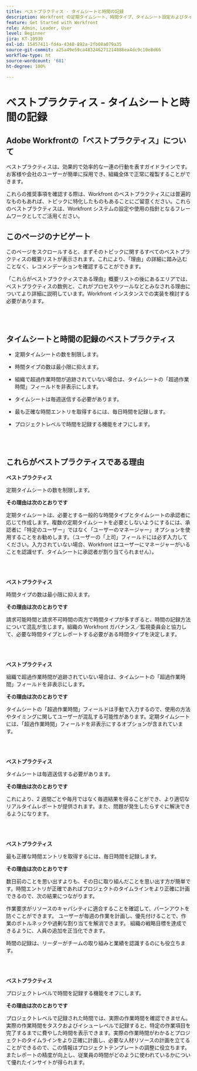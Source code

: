 ```yaml
---
title: ベストプラクティス - タイムシートと時間の記録
description: Workfront の定期タイムシート、時間タイプ、タイムシート設定およびタイムシートの設定、管理および使用に関する、Adobe Workfront のエキスパートが推奨するベストプラクティスについて説明します。（60～160 文字の範囲で指定しますが、184 文字になっています）
feature: Get Started with Workfront
role: Admin, Leader, User
level: Beginner
jira: KT-10930
exl-id: 15457411-fd4a-4348-892a-2fb08a079a35
source-git-commit: a25a49e59ca483246271214886ea4dc9c10e8d66
workflow-type: ht
source-wordcount: '681'
ht-degree: 100%

---
```


# ベストプラクティス - タイムシートと時間の記録

## Adobe Workfrontの「ベストプラクティス」について

ベストプラクティスは、効果的で効率的な一連の行動を表すガイドラインです。お客様や会社のユーザーが簡単に採用でき、組織全体で正常に複製することができます。

これらの推奨事項を確認する際は、Workfront のベストプラクティスには普遍的なものもあれば、トピックに特化したものもあることにご留意ください。これらのベストプラクティスは、Workfront システムの設定や使用の指針となるフレームワークとしてご活用ください。

## このページのナビゲート

このページをスクロールすると、まずそのトピックに関するすべてのベストプラクティスの概要リストが表示されます。これにより、「理由」の詳細に踏み込むことなく、レコメンデーションを確認することができます。

「これらがベストプラクティスである理由」概要リストの後にあるエリアでは、ベストプラクティスの数例と、これがプロセスやツールなどとみなされる理由についてより詳細に説明しています。Workfront インスタンスでの実装を検討する必要があります。

</br>
</br>


## タイムシートと時間の記録のベストプラクティス

* 定期タイムシートの数を制限します。

* 時間タイプの数は最小限に抑えます。

* 組織で超過作業時間が追跡されていない場合は、タイムシートの「超過作業時間」フィールドを非表示にします。

* タイムシートは毎週送信する必要があります。

* 最も正確な時間エントリを取得するには、毎日時間を記録します。

* プロジェクトレベルで時間を記録する機能をオフにします。

</br>
</br>



## これらがベストプラクティスである理由

**ベストプラクティス**

定期タイムシートの数を制限します。



**その理由は次のとおりです**

定期タイムシートは、必要とする一般的な時間タイプとタイムシートの承認者に応じて作成します。複数の定期タイムシートを必要としないようにするには、承認者に「特定のユーザー」ではなく「ユーザーのマネージャー」オプションを使用することをお勧めします。（ユーザーの「上司」フィールドには必ず入力してください。入力されていない場合、Workfront はユーザーにマネージャーがいることを認識せず、タイムシートに承認者が割り当てられません）。

</br>
</br>

**ベストプラクティス**

時間タイプの数は最小限に抑えます。



**その理由は次のとおりです**

請求可能時間と請求不可時間の両方で時間タイプが多すぎると、時間の記録方法について混乱が生じます。組織の Workfront ガバナンス／監視委員会と協力して、必要な時間タイプとレポートする必要がある時間タイプを決定します。

</br>
</br>

**ベストプラクティス**

組織で超過作業時間が追跡されていない場合は、タイムシートの「超過作業時間」フィールドを非表示にします。



**その理由は次のとおりです**

タイムシートの「超過作業時間」フィールドは手動で入力するので、使用の方法やタイミングに関してユーザーが混乱する可能性があります。定期タイムシートには、「超過作業時間」フィールドを非表示にするオプションが含まれています。

</br>
</br>

**ベストプラクティス**

タイムシートは毎週送信する必要があります。



**その理由は次のとおりです**

これにより、2 週間ごとや毎月ではなく毎週結果を得ることができ、より適切なリアルタイムレポートが提供されます。また、問題が発生したらすぐに解決できるようになります。

</br>
</br>

**ベストプラクティス**

最も正確な時間エントリを取得するには、毎日時間を記録します。



**その理由は次のとおりです**

数日前のことを思い出すよりも、その日に取り組んだことを思い出す方が簡単です。時間エントリが正確であればプロジェクトのタイムラインをより正確に計画できるので、次の結果につながります。

作業要求がリソースのキャパシティに適合することを確認して、バーンアウトを防ぐことができます。
ユーザーが毎週の作業を計画し、優先付けることで、作業のボトルネックや過剰な割り当てを解消できます。
組織の戦略目標を達成できるように、人員の追加を正当化できます。


時間の記録は、リーダーがチームの取り組みと業績を認識するのにも役立ちます。

</br>
</br>

**ベストプラクティス**

プロジェクトレベルで時間を記録する機能をオフにします。



**その理由は次のとおりです**

プロジェクトレベルで記録された時間では、実際の作業時間を確認できません。実際の作業時間をタスクおよびイシューレベルで記録すると、特定の作業項目を完了するまでに費やした時間を表示できます。実際の作業時間がわかるとプロジェクトのタイムラインをより正確に計画し、必要な人材リソースの計画を立てることができるので、この情報はプロジェクトテンプレートの調整に役立ちます。またレポートの精度が向上し、従業員の時間がどのように使われているかについて優れたインサイトが得られます。
